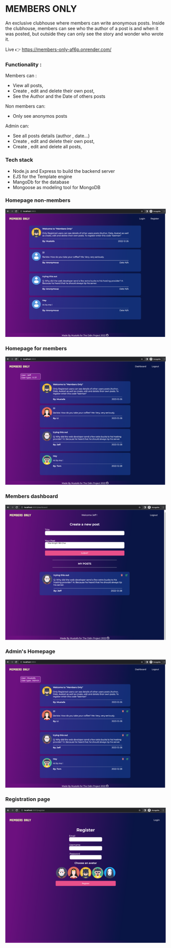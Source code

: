 # MEMBERS ONLY

An exclusive clubhouse where members can write anonymous posts. Inside the clubhouse, members can see who the author of a post is and when it was posted, but outside they can only see the story and wonder who wrote it.

Live 👉 https://members-only-af6p.onrender.com/

### Functionality :

Members can :

- View all posts,
- Create , edit and delete their own post,
- See the Author and the Date of others posts

Non members can:

- Only see anonymos posts

Admin can:

- See all posts details (author , date...)
- Create , edit and delete their own post,
- Create , edit and delete all posts,

### Tech stack

- Node.js and Express to build the backend server
- EJS for the Template engine
- MangoDb for the database
- Mongoose as modeling tool for MongoDB

### Homepage non-members

![home-page](public/assets/homepage-nonLoggedin-user.png)

### Homepage for members

![home-page](public/assets/home-page-withloggedin-user.png)

### Members dashboard

![home-page](public/assets/Dashboard.png)

### Admin's Homepage

![home-page](public/assets/admin-homepage.png)

### Registration page

![home-page](public/assets/Register-page.png)

